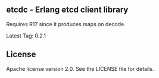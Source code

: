 ## etcdc - Erlang etcd client library

Requires R17 since it produces maps on decode.

Latest Tag: 0.2.1


## License

Apache license version 2.0. See the LICENSE file for details.
